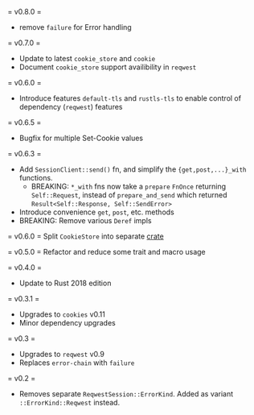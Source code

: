 = v0.8.0 =
* remove `failure` for Error handling

= v0.7.0 =
* Update to latest `cookie_store` and `cookie`
* Document `cookie_store` support availibility in `reqwest`

= v0.6.0 =
* Introduce features `default-tls` and `rustls-tls` to enable control of dependency (`reqwest`) features

= v0.6.5 =
* Bugfix for multiple Set-Cookie values

= v0.6.3 =
* Add `SessionClient::send()` fn, and simplify the `{get,post,...}_with` functions.
  * BREAKING: `*_with` fns now take a `prepare` `FnOnce` returning `Self::Request`,
    instead of `prepare_and_send` which returned `Result<Self::Response, Self::SendError>`
* Introduce convenience `get`, `post`, etc. methods
* BREAKING: Remove various `Deref` impls

= v0.6.0 =
Split `CookieStore` into separate [crate](https://crates.io/crates/cookie_store)

= v0.5.0 =
Refactor and reduce some trait and macro usage

= v0.4.0 =
* Update to Rust 2018 edition

= v0.3.1 =

* Upgrades to `cookies` v0.11
* Minor dependency upgrades

= v0.3 =

* Upgrades to `reqwest` v0.9
* Replaces `error-chain` with `failure`

= v0.2 =

* Removes separate `ReqwestSession::ErrorKind`. Added as variant `::ErrorKind::Reqwest` instead.

